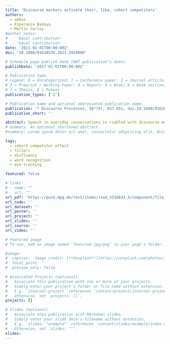 ```yaml
---
title: 'Discourse markers activate their, like, cohort competitors'
authors:
  - admin
  - Esperanza Badaya
  - Martin Corley
#author_notes:
#  - 'Equal contribution'
#  - 'Equal contribution'
date: '2021-01-01T00:00:00Z'
doi: '10.1080/0163853X.2021.1924000'

# Schedule page publish date (NOT publication's date).
publishDate: '2017-01-01T00:00:00Z'

# Publication type.
# Legend: 0 = Uncategorized; 1 = Conference paper; 2 = Journal article;
# 3 = Preprint / Working Paper; 4 = Report; 5 = Book; 6 = Book section;
# 7 = Thesis; 8 = Patent
publication_types: ['2']

# Publication name and optional abbreviated publication name.
publication: '* Discourse Processes, 58*(9), 837-851, doi:10.1080/0163853X.2021.1924000'
publication_short: ''

abstract: Speech in everyday conversations is riddled with discourse markers (DMs), such as well, you know, and like. However, in many lab-based studies of speech comprehension, such DMs are typically absent from the carefully articulated and highly controlled speech stimuli. As such, little is known about how these DMs influence online word recognition. The present study specifically investigated the online processing of DM like and how it influences the activation of words in the mental lexicon. We specifically targeted the cohort competitor (CC) effect in the Visual World Paradigm- Upon hearing spoken instructions to “pick up the beaker,” human listeners also typically fixate—next to the target object—referents that overlap phonologically with the target word (cohort competitors such as beetle; CCs). However, several studies have argued that CC effects are constrained by syntactic, semantic, pragmatic, and discourse constraints. Therefore, the present study investigated whether DM like influences online word recognition by activating its cohort competitors (e.g., lightbulb). In an eye-tracking  experiment using the Visual World Paradigm, we demonstrate that when participants heard spoken instructions such as “Now press the button for the, like... unicycle,” they showed anticipatory looks to the CC referent (lightbulb) well before hearing the target. This CC effect was sustained for a relatively long period of time, even despite hearing disambiguating information (i.e., the /k/ in like). Analysis of the reaction times also showed that participants were significantly faster to select CC targets (lightbulb) when preceded by DM like. These findings suggest that seemingly trivial DMs, such as like, activate their CCs, impacting online word recognition. Thus, we advocate a more holistic perspective on spoken language comprehension in naturalistic communication, including the processing of DMs.
# Summary. An optional shortened abstract.
#summary: Lorem ipsum dolor sit amet, consectetur adipiscing elit. Duis posuere tellus ac convallis placerat. Proin tincidunt magna sed ex sollicitudin condimentum.

tags:
  - cohort competitor effect
  - fillers
  - disfluency
  - word recognition
  - eye-tracking

featured: false

# links:
# - name: ""
#   url: ""
url_pdf: 'https://pure.mpg.de/rest/items/item_3316633_4/component/file_3356284/content'
url_code: ''
url_dataset: ''
url_poster: ''
url_project: ''
url_slides: ''
url_source: ''
url_video: ''

# Featured image
# To use, add an image named `featured.jpg/png` to your page's folder.

#image:
#  caption: 'Image credit: [**Unsplash**](https://unsplash.com/photos/jdD8gXaTZsc)'
#  focal_point: ''
#  preview_only: false

# Associated Projects (optional).
#   Associate this publication with one or more of your projects.
#   Simply enter your project's folder or file name without extension.
#   E.g. `internal-project` references `content/project/internal-project/index.md`.
#   Otherwise, set `projects: []`.
projects: []

# Slides (optional).
#   Associate this publication with Markdown slides.
#   Simply enter your slide deck's filename without extension.
#   E.g. `slides: "example"` references `content/slides/example/index.md`.
#   Otherwise, set `slides: ""`.
slides:
---
```


<!-- THIS MARKDOWN BIT IS CURRENTLY COMMENTED OUT









{{% callout note %}}
Click the _Cite_ button above to demo the feature to enable visitors to import publication metadata into their reference management software.
{{% /callout %}}

Supplementary notes can be added here, including [code and math](https://wowchemy.com/docs/content/writing-markdown-latex/).
-->